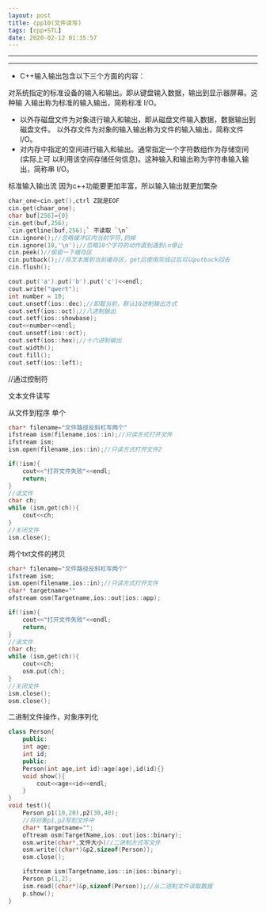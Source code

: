 ```yaml
---
layout: post
title: cpp10(文件读写)
tags: [cpp+STL]
date: 2020-02-12 01:35:57
---
```


***
***

* C++输入输出包含以下三个方面的内容：

对系统指定的标准设备的输入和输出。即从键盘输入数据，输出到显示器屏幕。这种输 入输出称为标准的输入输出，简称标准 I/O。 

* 以外存磁盘文件为对象进行输入和输出，即从磁盘文件输入数据，数据输出到磁盘文件。 以外存文件为对象的输入输出称为文件的输入输出，简称文件 I/O。 
* 对内存中指定的空间进行输入和输出。通常指定一个字符数组作为存储空间(实际上可 以利用该空间存储任何信息)。这种输入和输出称为字符串输入输出，简称串 I/O。

标准输入输出流
因为c++功能要更加丰富，所以输入输出就更加繁杂

``` cpp
char_one=cin.get(),ctrl Z就是EOF
cin.get(chaar_one);
char buf[256]={0}
cin.get(buf,256);
`cin.getline(buf,256);` 不读取 `\n` 
cin.ignore();//忽略缓冲区内当前字符,扔掉
cin.ignore(10,'\n');//忽略10个字符的动作直到遇到\n停止
cin.peek()//偷窥一下缓存区
cin.putback();//将文本推到当前缓存区，get后使用完成过后可以putback回去
cin.flush();
```

``` cpp
cout.put('a').put('b').put('c')<<endl;
cout.write("qwert");
int number = 10;
cout.unsetf(ios::dec);//卸载当前，默认10进制输出方式
cout.setf(ios::oct);//八进制输出
cout.setf(ios::showbase);
cout<<number<<endl;
cout.unsetf(ios::oct);
cout.setf(ios::hex);//十六进制输出
cout.width();
cout.fill();
cout.setf(ios::left);
```

//通过控制符

文本文件读写

从文件到程序
单个

``` cpp
char* filename="文件路径反斜杠写两个"
ifstream ism(filename,ios::in);//只读方式打开文件
ifstream ism;
ism.open(filename,ios::in);//只读方式打开文件2

if(!ism){
    cout<<"打开文件失败"<<endl;
    return;
}
//读文件
char ch;
while (ism,get(ch)){
    cout<<ch;
}
//关闭文件
ism.close();
```

两个txt文件的拷贝

``` cpp
char* filename="文件路径反斜杠写两个"
ifstream ism;
ism.open(filename,ios::in);//只读方式打开文件
char* targetname=""
ofstream osm(Targetname,ios::out|ios::app);

if(!ism){
    cout<<"打开文件失败"<<endl;
    return;
} 
//读文件
char ch;
while (ism,get(ch)){
    cout<<ch;
    osm.put(ch);
}
//关闭文件
ism.close();
osm.close();
```

二进制文件操作，对象序列化

``` cpp
class Person{
    public:
    int age;
    int id;
    public:
    Person(int age,int id):age(age),id(id){}
    void show(){
        cout<<age<<id<<endl;
    }
}
void test(){
    Person p1(10,20),p2(30,40);
    //将对象p1,p2写到文件中
    char* targetname="";
    oftream osm(TargetName,ios::out|ios::binary);
    osm.write(char*,文件大小)//二进制方式写文件
    osm.write((char*)&p2,sizeof(Person));
    osm.close();

    ifstream ism(Targetname,ios::in|ios::binary);
    Person p(1,2);
    ism.read((char*)&p,sizeof(Person));//从二进制文件读取数据
    p.show();
}
```

